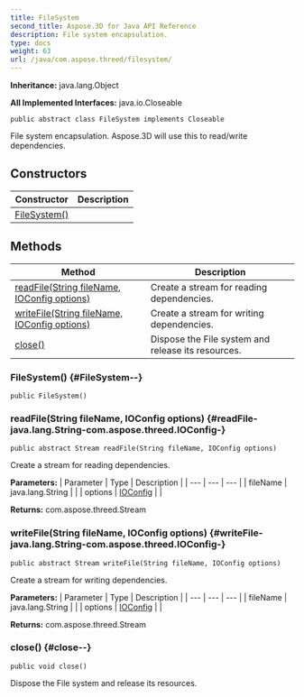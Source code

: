 ```yaml
---
title: FileSystem
second_title: Aspose.3D for Java API Reference
description: File system encapsulation.
type: docs
weight: 63
url: /java/com.aspose.threed/filesystem/
---
```


**Inheritance:**
java.lang.Object

**All Implemented Interfaces:**
java.io.Closeable
```
public abstract class FileSystem implements Closeable
```

File system encapsulation. Aspose.3D will use this to read/write dependencies.
## Constructors

| Constructor | Description |
| --- | --- |
| [FileSystem()](#FileSystem--) |  |
## Methods

| Method | Description |
| --- | --- |
| [readFile(String fileName, IOConfig options)](#readFile-java.lang.String-com.aspose.threed.IOConfig-) | Create a stream for reading dependencies. |
| [writeFile(String fileName, IOConfig options)](#writeFile-java.lang.String-com.aspose.threed.IOConfig-) | Create a stream for writing dependencies. |
| [close()](#close--) | Dispose the File system and release its resources. |
### FileSystem() {#FileSystem--}
```
public FileSystem()
```


### readFile(String fileName, IOConfig options) {#readFile-java.lang.String-com.aspose.threed.IOConfig-}
```
public abstract Stream readFile(String fileName, IOConfig options)
```


Create a stream for reading dependencies.

**Parameters:**
| Parameter | Type | Description |
| --- | --- | --- |
| fileName | java.lang.String |  |
| options | [IOConfig](../../com.aspose.threed/ioconfig) |  |

**Returns:**
com.aspose.threed.Stream
### writeFile(String fileName, IOConfig options) {#writeFile-java.lang.String-com.aspose.threed.IOConfig-}
```
public abstract Stream writeFile(String fileName, IOConfig options)
```


Create a stream for writing dependencies.

**Parameters:**
| Parameter | Type | Description |
| --- | --- | --- |
| fileName | java.lang.String |  |
| options | [IOConfig](../../com.aspose.threed/ioconfig) |  |

**Returns:**
com.aspose.threed.Stream
### close() {#close--}
```
public void close()
```


Dispose the File system and release its resources.

